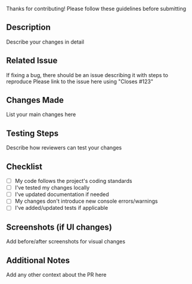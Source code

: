 Thanks for contributing! Please follow these guidelines before submitting

## Description
Describe your changes in detail

## Related Issue
If fixing a bug, there should be an issue describing it with steps to reproduce
Please link to the issue here using "Closes #123"

## Changes Made
List your main changes here

## Testing Steps
Describe how reviewers can test your changes

## Checklist
- [ ] My code follows the project's coding standards
- [ ] I've tested my changes locally
- [ ] I've updated documentation if needed
- [ ] My changes don't introduce new console errors/warnings
- [ ] I've added/updated tests if applicable

## Screenshots (if UI changes)
Add before/after screenshots for visual changes

## Additional Notes
Add any other context about the PR here
